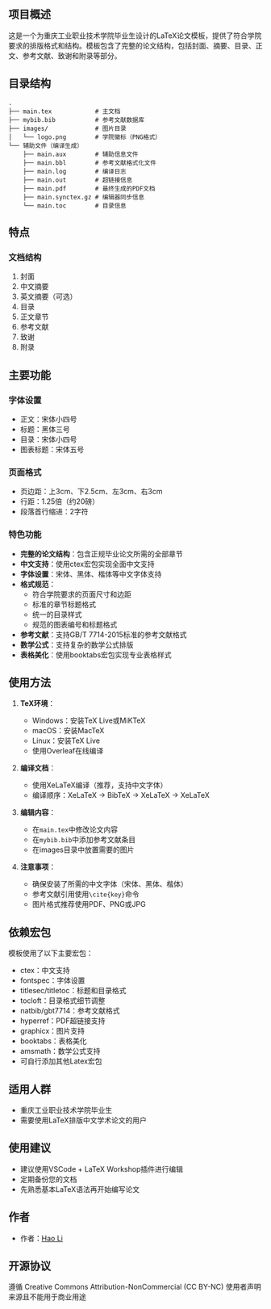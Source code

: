 ## 项目概述

这是一个为重庆工业职业技术学院毕业生设计的LaTeX论文模板，提供了符合学院要求的排版格式和结构。模板包含了完整的论文结构，包括封面、摘要、目录、正文、参考文献、致谢和附录等部分。

## 目录结构

```
.
├── main.tex            # 主文档
├── mybib.bib           # 参考文献数据库
├── images/             # 图片目录
│   └── logo.png        # 学院徽标（PNG格式）
└── 辅助文件（编译生成）
    ├── main.aux        # 辅助信息文件
    ├── main.bbl        # 参考文献格式化文件
    ├── main.log        # 编译日志
    ├── main.out        # 超链接信息
    ├── main.pdf        # 最终生成的PDF文档
    ├── main.synctex.gz # 编辑器同步信息
    └── main.toc        # 目录信息
```

## 特点

### 文档结构

1. 封面
2. 中文摘要
3. 英文摘要（可选）
4. 目录
5. 正文章节
6. 参考文献
7. 致谢
8. 附录

## 主要功能

### 字体设置

- 正文：宋体小四号
- 标题：黑体三号
- 目录：宋体小四号
- 图表标题：宋体五号

### 页面格式

- 页边距：上3cm、下2.5cm、左3cm、右3cm
- 行距：1.25倍（约20磅）
- 段落首行缩进：2字符

### 特色功能

- **完整的论文结构**：包含正规毕业论文所需的全部章节
- **中文支持**：使用ctex宏包实现全面中文支持
- **字体设置**：宋体、黑体、楷体等中文字体支持
- **格式规范**：
  - 符合学院要求的页面尺寸和边距
  - 标准的章节标题格式
  - 统一的目录样式
  - 规范的图表编号和标题格式
- **参考文献**：支持GB/T 7714-2015标准的参考文献格式
- **数学公式**：支持复杂的数学公式排版
- **表格美化**：使用booktabs宏包实现专业表格样式


## 使用方法

1. **TeX环境**：
   - Windows：安装TeX Live或MiKTeX
   - macOS：安装MacTeX
   - Linux：安装TeX Live
   - 使用Overleaf在线编译

2. **编译文档**：
   - 使用XeLaTeX编译（推荐，支持中文字体）
   - 编译顺序：XeLaTeX → BibTeX → XeLaTeX → XeLaTeX

3. **编辑内容**：
   - 在`main.tex`中修改论文内容
   - 在`mybib.bib`中添加参考文献条目
   - 在images目录中放置需要的图片

4. **注意事项**：
   - 确保安装了所需的中文字体（宋体、黑体、楷体）
   - 参考文献引用使用`\cite{key}`命令
   - 图片格式推荐使用PDF、PNG或JPG

## 依赖宏包

模板使用了以下主要宏包：
- ctex：中文支持
- fontspec：字体设置
- titlesec/titletoc：标题和目录格式
- tocloft：目录格式细节调整
- natbib/gbt7714：参考文献格式
- hyperref：PDF超链接支持
- graphicx：图片支持
- booktabs：表格美化
- amsmath：数学公式支持
- 可自行添加其他Latex宏包
## 适用人群

- 重庆工业职业技术学院毕业生
- 需要使用LaTeX排版中文学术论文的用户

## 使用建议

- 建议使用VSCode + LaTeX Workshop插件进行编辑
- 定期备份您的文档
- 先熟悉基本LaTeX语法再开始编写论文

## 作者

- 作者：[Hao Li](https://github.com/LeastBit)

## 开源协议

遵循 Creative Commons Attribution-NonCommercial (CC BY-NC)
使用者声明来源且不能用于商业用途

